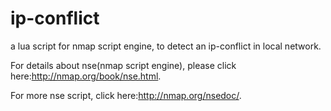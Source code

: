 ip-conflict
===========

a lua script for nmap script engine, to detect an ip-conflict in local network.

For details about nse(nmap script engine), please click
here:http://nmap.org/book/nse.html.

For more nse script, click here:http://nmap.org/nsedoc/.
